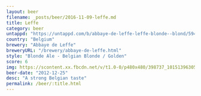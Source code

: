 ```yaml
---
layout: beer
filename: _posts/beer/2016-11-09-leffe.md
title: Leffe
category: beer
untappd: "https://untappd.com/b/abbaye-de-leffe-leffe-blonde--blond/5940"
country: "Belgium"
brewery: "Abbaye de Leffe"
breweryURL: "/brewery/abbaye-de-leffe.html"
style: "Blonde Ale - Belgian Blonde / Golden"
score: 6
img: https://scontent.xx.fbcdn.net/v/t1.0-0/p480x480/398737_10151396305948745_940904591_n.jpg?oh=39d9a5e7b983bcad057e44bc9ece06e9&oe=5A0FE535
beer-date: "2012-12-25"
desc: "A strong Belgian taste"
permalink: /beer/:title.html
---
```

